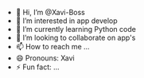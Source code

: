 - 👋 Hi, I’m @Xavi-Boss
- 👀 I’m interested in app develop
- 🌱 I’m currently learning Python code
- 💞️ I’m looking to collaborate on app's
- 📫 How to reach me ...
- 😄 Pronouns: Xavi
- ⚡ Fun fact: ...

<!---
Xavi-Boss/Xavi-Boss is a ✨ special ✨ repository because its `README.md` (this file) appears on your GitHub profile.
You can click the Preview link to take a look at your changes.
--->
